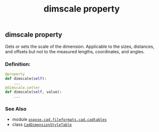 ﻿---
title: dimscale property
second_title: Aspose.CAD for Python via .NET API References
description: 
type: docs
weight: 600
url: /python-net/aspose.cad.fileformats.cad.cadtables/caddimensionstyletable/dimscale/
is_root: false
---

## dimscale property


Gets or sets the scale of the dimension.
Applicable to the sizes, distances, and offsets but not to the measured lengths, coordinates, and angles.
### Definition:
```python
@property
def dimscale(self):
    ...
@dimscale.setter
def dimscale(self, value):
    ...
```

### See Also
* module [`aspose.cad.fileformats.cad.cadtables`](../../)
* class [`CadDimensionStyleTable`](/cad/python-net/aspose.cad.fileformats.cad.cadtables/caddimensionstyletable)

